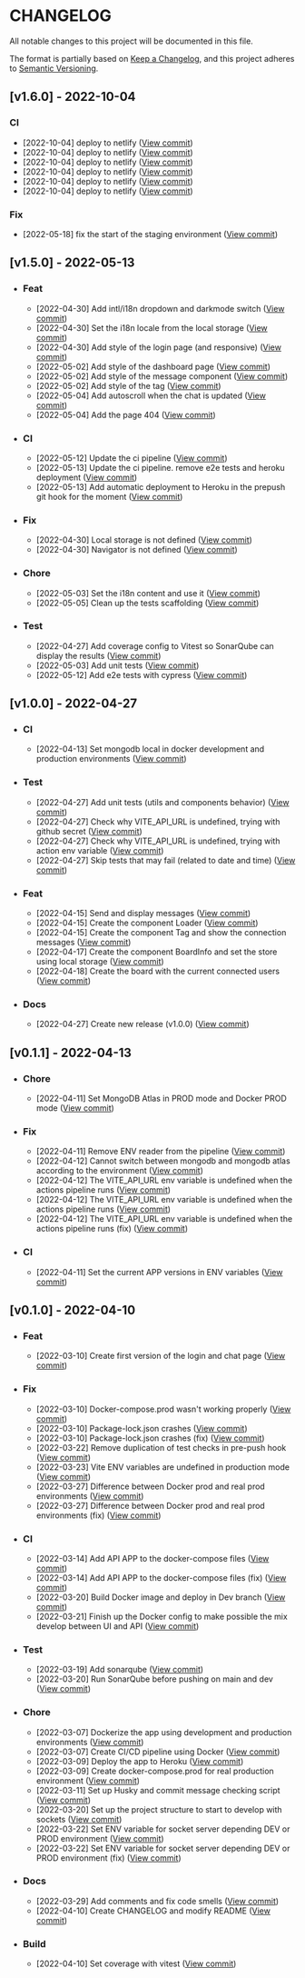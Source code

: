 # **CHANGELOG**

All notable changes to this project will be documented in this file.

The format is partially based on [Keep a Changelog](https://keepachangelog.com/en/1.0.0/),
and this project adheres to [Semantic Versioning](https://semver.org/spec/v2.0.0.html).

## **[v1.6.0] - 2022-10-04** 
  ### **CI**
  - [2022-10-04] deploy to netlify ([View commit](https://github.com/IvaanTorres/ui-real-time-chat-app/commit/5ce1c5376353d24b8e8e6345c96ef1e9cc7c2da6))
  - [2022-10-04] deploy to netlify ([View commit](https://github.com/IvaanTorres/ui-real-time-chat-app/commit/40c807067227b6dc4efebc3c8882385147fb6122))
  - [2022-10-04] deploy to netlify ([View commit](https://github.com/IvaanTorres/ui-real-time-chat-app/commit/1eb34edef8328f24b90776565bb52a933c7c00ff))
  - [2022-10-04] deploy to netlify ([View commit](https://github.com/IvaanTorres/ui-real-time-chat-app/commit/535c818f942caeaf7426aca1dc5c77a66bd79bea))
  - [2022-10-04] deploy to netlify ([View commit](https://github.com/IvaanTorres/ui-real-time-chat-app/commit/ec7a18207ddfd0f21b80f8cd2f5ebb6c2c183cc2))
  - [2022-10-04] deploy to netlify ([View commit](https://github.com/IvaanTorres/ui-real-time-chat-app/commit/fe31f7edc3393d529967ed74166cf270b3dd4ef6))

  ### **Fix**
  - [2022-05-18] fix the start of the staging environment ([View commit](https://github.com/IvaanTorres/ui-real-time-chat-app/commit/94f36e71c445d1555ddf9bb846d66ccd35e19d03))

## **[v1.5.0] - 2022-05-13**
- ### **Feat**
  - [2022-04-30] Add intl/i18n dropdown and darkmode switch ([View commit](https://github.com/IvaanTorres/ui-real-time-chat-app/commit/01d0240f73c06799ad39df4badbdd915f3f6619d)) 
  - [2022-04-30] Set the i18n locale from the local storage ([View commit](https://github.com/IvaanTorres/ui-real-time-chat-app/commit/e721f88c7f41f45c204851f04e8483e10c720d79)) 
  - [2022-04-30] Add style of the login page (and responsive) ([View commit](https://github.com/IvaanTorres/ui-real-time-chat-app/commit/24cdbb92d707a9ca7e27dd4416ac84abea06ba74)) 
  - [2022-05-02] Add style of the dashboard page ([View commit](https://github.com/IvaanTorres/ui-real-time-chat-app/commit/0a8ef1e925b57befcd6b55b938ffe057ad58ce07)) 
  - [2022-05-02] Add style of the message component ([View commit](https://github.com/IvaanTorres/ui-real-time-chat-app/commit/8b244def8c7ba6446e2365c66f7d305a13b371ad)) 
  - [2022-05-02] Add style of the tag ([View commit](https://github.com/IvaanTorres/ui-real-time-chat-app/commit/3356d84fefc275900809164a8b6fd37f97f97557)) 
  - [2022-05-04] Add autoscroll when the chat is updated ([View commit](https://github.com/IvaanTorres/ui-real-time-chat-app/commit/9bae3e65e1de560a3c03059c7fb345599291a8fa)) 
  - [2022-05-04] Add the page 404 ([View commit](https://github.com/IvaanTorres/ui-real-time-chat-app/commit/a75af00e33f651b81c0066cee9b597fd88c6730d)) 

- ### **CI**
  - [2022-05-12] Update the ci pipeline ([View commit](https://github.com/IvaanTorres/ui-real-time-chat-app/commit/38b9d5b0c0cc852d6f49f1281fc4e86ea5b4b09f)) 
  - [2022-05-13] Update the ci pipeline. remove e2e tests and heroku deployment ([View commit](https://github.com/IvaanTorres/ui-real-time-chat-app/commit/be819d90bbd17ad77cb530dd0a130768b815dcac)) 
  - [2022-05-13] Add automatic deployment to Heroku in the prepush git hook for the moment ([View commit](https://github.com/IvaanTorres/ui-real-time-chat-app/commit/a1ae97979f6bfd7a79ad9ead5c64a35b8b4a10b0)) 

- ### **Fix**
  - [2022-04-30] Local storage is not defined ([View commit](https://github.com/IvaanTorres/ui-real-time-chat-app/commit/c539b6db9b24d72e2e5773733400943e7adb83ef)) 
  - [2022-04-30] Navigator is not defined ([View commit](https://github.com/IvaanTorres/ui-real-time-chat-app/commit/a3195a8bba8a591b5d4b1174d1a06a27e4ae2730)) 

- ### **Chore**
  - [2022-05-03] Set the i18n content and use it ([View commit](https://github.com/IvaanTorres/ui-real-time-chat-app/commit/6a9728f1b566b579fc2e2eca35ecb770ac007182)) 
  - [2022-05-05] Clean up the tests scaffolding ([View commit](https://github.com/IvaanTorres/ui-real-time-chat-app/commit/040be3dc7a061836e764314d012de0f0767b1263)) 

- ### **Test**
  - [2022-04-27] Add coverage config to Vitest so SonarQube can display the results ([View commit](https://github.com/IvaanTorres/ui-real-time-chat-app/commit/792d9e6bbc1225607f548a840b4f46416102e16a)) 
  - [2022-05-03] Add unit tests ([View commit](https://github.com/IvaanTorres/ui-real-time-chat-app/commit/f2bcb5a3d9d5bfd07564b37d84e6f0e5196eab31)) 
  - [2022-05-12] Add e2e tests with cypress ([View commit](https://github.com/IvaanTorres/ui-real-time-chat-app/commit/2ecb2f5ed4df34ebb9b48ce1db8b0fa3a9f998f7)) 


## **[v1.0.0] - 2022-04-27**
- ### **CI**
  - [2022-04-13] Set mongodb local in docker development and production environments ([View commit](https://github.com/IvaanTorres/ui-real-time-chat-app/commit/4e570f421734d08484c596a6b8a245278612e801)) 

- ### **Test**
  - [2022-04-27] Add unit tests (utils and components behavior) ([View commit](https://github.com/IvaanTorres/ui-real-time-chat-app/commit/3efd7376181759790e1a603b123ed53234010744)) 
  - [2022-04-27] Check why VITE_API_URL is undefined, trying with github secret ([View commit](https://github.com/IvaanTorres/ui-real-time-chat-app/commit/4ff36e93acd0763862df88d173154639b394bdc1)) 
  - [2022-04-27] Check why VITE_API_URL is undefined, trying with action env variable ([View commit](https://github.com/IvaanTorres/ui-real-time-chat-app/commit/71eb26a506fab9d06436124a010ed5a407b48a9c)) 
  - [2022-04-27] Skip tests that may fail (related to date and time) ([View commit](https://github.com/IvaanTorres/ui-real-time-chat-app/commit/44db8e7b8fe4223124311aee6d8f3cfa1b0bd6d1)) 

- ### **Feat**
  - [2022-04-15] Send and display messages ([View commit](https://github.com/IvaanTorres/ui-real-time-chat-app/commit/ddadd014844915fa7e5c89ba337f01351dfd40a1)) 
  - [2022-04-15] Create the component Loader ([View commit](https://github.com/IvaanTorres/ui-real-time-chat-app/commit/2a50c3512f478ba871c49c7b8dc57496eecb2db4)) 
  - [2022-04-15] Create the component Tag and show the connection messages ([View commit](https://github.com/IvaanTorres/ui-real-time-chat-app/commit/cd0c4dff07ad2320d126bc5476fd7d32be092427)) 
  - [2022-04-17] Create the component BoardInfo and set the store using local storage ([View commit](https://github.com/IvaanTorres/ui-real-time-chat-app/commit/4043d0891b4f767bf3d49a297cf70e35e0999ace)) 
  - [2022-04-18] Create the board with the current connected users ([View commit](https://github.com/IvaanTorres/ui-real-time-chat-app/commit/50dcc2349cc589f971159c23817525891bba6750)) 

- ### **Docs**
  - [2022-04-27] Create new release (v1.0.0) ([View commit](https://github.com/IvaanTorres/ui-real-time-chat-app/commit/0404aed29dc7d5d28d114552b76156db95501f33)) 
  
## **[v0.1.1] - 2022-04-13**
- ### **Chore**
  - [2022-04-11] Set MongoDB Atlas in PROD mode and Docker PROD mode ([View commit](https://github.com/IvaanTorres/ui-real-time-chat-app/commit/2e54483306a251a99a43f061a2ad74b208d24ed1)) 
  
- ### **Fix**
  - [2022-04-11] Remove ENV reader from the pipeline ([View commit](https://github.com/IvaanTorres/ui-real-time-chat-app/commit/82f2d2d09b3f2b04bfa4f534c7706518232edb77)) 
  - [2022-04-12] Cannot switch between mongodb and mongodb atlas according to the environment ([View commit](https://github.com/IvaanTorres/ui-real-time-chat-app/commit/6966d530642455ccc2ab493c587d858dc1de7bb8)) 
  - [2022-04-12] The VITE_API_URL env variable is undefined when the actions pipeline runs ([View commit](https://github.com/IvaanTorres/ui-real-time-chat-app/commit/10883b036a5e0ee5dc82c5280166cb231be58152)) 
  - [2022-04-12] The VITE_API_URL env variable is undefined when the actions pipeline runs ([View commit](https://github.com/IvaanTorres/ui-real-time-chat-app/commit/fe295661e0a422cc1aa037097732a65cb60547cb)) 
  - [2022-04-12] The VITE_API_URL env variable is undefined when the actions pipeline runs (fix) ([View commit](https://github.com/IvaanTorres/ui-real-time-chat-app/commit/5fc381bb409f5b02ae849d7bb922316b656d0b44)) 
  
- ### **CI**
  - [2022-04-11] Set the current APP versions in ENV variables ([View commit](https://github.com/IvaanTorres/ui-real-time-chat-app/commit/f892d3cee4d429562e0b6c611c0df45135275bee)) 

## **[v0.1.0] - 2022-04-10**

- ### **Feat**
  - [2022-03-10] Create first version of the login and chat page ([View commit](https://github.com/IvaanTorres/ui-real-time-chat-app/commit/71c429b9dfd1c359c067f5e7a166615410db51e9))

- ### **Fix**
  - [2022-03-10] Docker-compose.prod wasn't working properly ([View commit](https://github.com/IvaanTorres/ui-real-time-chat-app/commit/8e81db9650af26a769583631aa2ea37611616640))
  - [2022-03-10] Package-lock.json crashes ([View commit](https://github.com/IvaanTorres/ui-real-time-chat-app/commit/574635c7e24e6ddd052737d338120e24fd17943a))
  - [2022-03-10] Package-lock.json crashes (fix) ([View commit](https://github.com/IvaanTorres/ui-real-time-chat-app/commit/d726de6e6e5862ac57d54fa8173da63ae5cc7c9d))
  - [2022-03-22] Remove duplication of test checks in pre-push hook ([View commit](https://github.com/IvaanTorres/ui-real-time-chat-app/commit/e948b75b51165cfa5af4b198aee3b7901fd1fc89))
  - [2022-03-23] Vite ENV variables are undefined in production mode ([View commit](https://github.com/IvaanTorres/ui-real-time-chat-app/commit/b02dba2809afdfd297cb2b4fe2da192e8be7d6ae))
  - [2022-03-27] Difference between Docker prod and real prod environments ([View commit](https://github.com/IvaanTorres/ui-real-time-chat-app/commit/f4641b887ec0544709eef0f2eb055d70db0cf99d))
  - [2022-03-27] Difference between Docker prod and real prod environments (fix) ([View commit](https://github.com/IvaanTorres/ui-real-time-chat-app/commit/a9b802ad3d80a229c2a49fd6c24492cfd5eaa609))

- ### **CI**
  - [2022-03-14] Add API APP to the docker-compose files ([View commit](https://github.com/IvaanTorres/ui-real-time-chat-app/commit/1d83accc8e3f5970e9fda32e5c1ace326d6ec746))
  - [2022-03-14] Add API APP to the docker-compose files (fix) ([View commit](https://github.com/IvaanTorres/ui-real-time-chat-app/commit/3ffeece94113a5f86265792ab08bc4cf97960eac))
  - [2022-03-20] Build Docker image and deploy in Dev branch ([View commit](https://github.com/IvaanTorres/ui-real-time-chat-app/commit/b60b01ec72433172d86730df580c218473560ede))
  - [2022-03-21] Finish up the Docker config to make possible the mix develop between UI and API ([View commit](https://github.com/IvaanTorres/ui-real-time-chat-app/commit/ed5965c6f6cc252d3163ae6e367db439943875bd))

- ### **Test**
  - [2022-03-19] Add sonarqube ([View commit](https://github.com/IvaanTorres/ui-real-time-chat-app/commit/607b7921fae6420e504cfdc4fc6ced6a7c969e49))
  - [2022-03-20] Run SonarQube before pushing on main and dev ([View commit](https://github.com/IvaanTorres/ui-real-time-chat-app/commit/463976aa88918f4a7a6df53b3b38e10cf0ad5ab3))

- ### **Chore**
  - [2022-03-07] Dockerize the app using development and production environments ([View commit](https://github.com/IvaanTorres/ui-real-time-chat-app/commit/d8d320392a97ef787ed53390292d0e2960e85bc3))
  - [2022-03-07] Create CI/CD pipeline using Docker ([View commit](https://github.com/IvaanTorres/ui-real-time-chat-app/commit/56af7302a18e6861270c89bf12a0745e35ddd9ac))
  - [2022-03-09] Deploy the app to Heroku ([View commit](https://github.com/IvaanTorres/ui-real-time-chat-app/commit/ec34e4f09c79721a16e441000b155d4772d01420))
  - [2022-03-09] Create docker-compose.prod for real production environment ([View commit](https://github.com/IvaanTorres/ui-real-time-chat-app/commit/e1cc0d658cb8ec7a1ed389445833648492a04e5a))
  - [2022-03-11] Set up Husky and commit message checking script ([View commit](https://github.com/IvaanTorres/ui-real-time-chat-app/commit/9ce13f4b26cf970383d537a85ae7276c5a1b0b13))
  - [2022-03-20] Set up the project structure to start to develop with sockets ([View commit](https://github.com/IvaanTorres/ui-real-time-chat-app/commit/a14aa29a17096fb0e82287896fe2014eaacdf79a))
  - [2022-03-22] Set ENV variable for socket server depending DEV or PROD environment ([View commit](https://github.com/IvaanTorres/ui-real-time-chat-app/commit/1955770ad4d8b781f8849308012da38b5294ed10))
  - [2022-03-22] Set ENV variable for socket server depending DEV or PROD environment (fix) ([View commit](https://github.com/IvaanTorres/ui-real-time-chat-app/commit/f0c33a4fe37877161e2b21e0ad22dfe4573c8b96))

- ### **Docs**
  - [2022-03-29] Add comments and fix code smells ([View commit](https://github.com/IvaanTorres/ui-real-time-chat-app/commit/95cc53e5638fb116232487be9227d0099dc2e2be))
  - [2022-04-10] Create CHANGELOG and modify README ([View commit](https://github.com/IvaanTorres/ui-real-time-chat-app/commit/40b4ac327d9a984aa4774e4dad8137687fff44f8))

- ### **Build**
  - [2022-04-10] Set coverage with vitest ([View commit](https://github.com/IvaanTorres/ui-real-time-chat-app/commit/650339db6d257c9d336be3ac0dc6c3bbcb51eeed))
